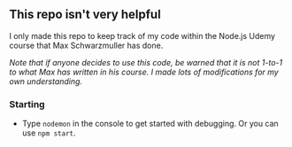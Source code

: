 ## This repo isn't very helpful

I only made this repo to keep track of my code within the Node.js Udemy course that Max Schwarzmuller has done. 

_Note that if anyone decides to use this code, be warned that it is not 1-to-1 to what Max has written in his course. I made lots of modifications for my own understanding._

### Starting

* Type `nodemon` in the console to get started with debugging. Or you can use `npm start`.